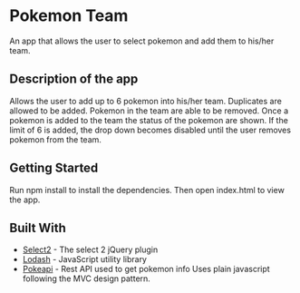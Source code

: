 # Pokemon Team

An app that allows the user to select pokemon and add them to his/her team.

## Description of the app

Allows the user to add up to 6 pokemon into his/her team. Duplicates are allowed to be added. Pokemon in the team are able to be removed.
Once a pokemon is added to the team the status of the pokemon are shown.
If the limit of 6 is added, the drop down becomes disabled until the user removes pokemon from the team.

## Getting Started

Run npm install to install the dependencies.
Then open index.html to view the app.

## Built With

* [Select2](https://select2.org/) - The select 2 jQuery plugin
* [Lodash](https://lodash.com/) - JavaScript utility library
* [Pokeapi](https://pokeapi.co/) - Rest API used to get pokemon info
Uses plain javascript following the MVC design pattern.